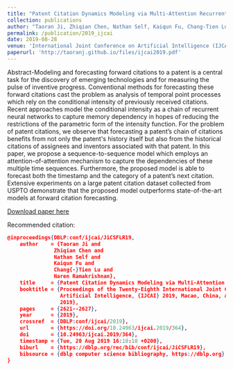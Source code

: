 ```yaml
---
title: "Patent Citation Dynamics Modeling via Multi-Attention Recurrent Networks"
collection: publications
author: "Taoran Ji, Zhiqian Chen, Nathan Self, Kaiqun Fu, Chang-Tien Lu and Naren Ramakrishnan"
permalink: /publication/2019_ijcai
date: 2019-08-28
venue: 'International Joint Conference on Artificial Intelligence (IJCAI)'
paperurl: 'http://taoranj.github.io/files/ijcai2019.pdf'
---
```


Abstract-Modeling and forecasting forward citations to a patent is a central task for the discovery of emerging technologies and for measuring the pulse of inventive progress. Conventional methods for forecasting these forward citations cast the problem as analysis of temporal point processes which rely on the conditional intensity of previously received citations. Recent approaches model the conditional intensity as a chain of recurrent neural networks to capture memory dependency in hopes of reducing the restrictions of the parametric form of the intensity function. For the problem of patent citations, we observe that forecasting a patent’s chain of citations benefits from not only the patent's history itself but also from the historical citations of assignees and inventors associated with that patent. In this paper, we propose a sequence-to-sequence model which employs an attention-of-attention mechanism to capture the dependencies of these multiple time sequences. Furthermore, the proposed model is able to forecast both the timestamp and the category of a patent’s next citation. Extensive experiments on a large patent citation dataset collected from USPTO demonstrate that the proposed model outperforms state-of-the-art models at forward citation forecasting.


[Download paper here](http://taoranj.github.io/files/ijcai2019.pdf)


Recommended citation:
```json
@inproceedings{DBLP:conf/ijcai/JiCSFLR19,
    author    = {Taoran Ji and
               Zhiqian Chen and
               Nathan Self and
               Kaiqun Fu and
               Chang{-}Tien Lu and
               Naren Ramakrishnan},
    title     = {Patent Citation Dynamics Modeling via Multi-Attention Recurrent Networks},
    booktitle = {Proceedings of the Twenty-Eighth International Joint Conference on
                 Artificial Intelligence, {IJCAI} 2019, Macao, China, August 10-16,
                 2019},
    pages     = {2621--2627},
    year      = {2019},
    crossref  = {DBLP:conf/ijcai/2019},
    url       = {https://doi.org/10.24963/ijcai.2019/364},
    doi       = {10.24963/ijcai.2019/364},
    timestamp = {Tue, 20 Aug 2019 16:18:18 +0200},
    biburl    = {https://dblp.org/rec/bib/conf/ijcai/JiCSFLR19},
    bibsource = {dblp computer science bibliography, https://dblp.org}
}
```
